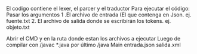 El codigo contiene el lexer, el parcer y el traductor
Para ejecutar el código:
Pasar los argumentos
1 .El archivo de entrada (El que contenga en Json. ej. fuente.txt
2. El archivo de salida donde se escribirán los tokens. ej. objeto.txt

Abrir el CMD y en la ruta donde estan los archivos a ejecutar
Luego de compilar con /javac *.java
por último /java Main entrada.json salida.xml
